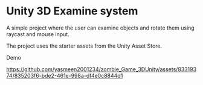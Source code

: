 # Unity 3D Examine system
 
A simple project where the user can examine objects and rotate them using raycast and mouse input.

The project uses the starter assets from the Unity Asset Store.

Demo 


https://github.com/yasmeen2001234/zombie_Game_3DUnity/assets/83319374/835203f6-bde2-461e-998a-df4e0c8844d1